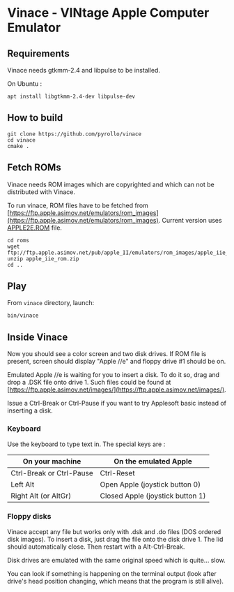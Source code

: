 # Vinace - VINtage Apple Computer Emulator

## Requirements

Vinace needs gtkmm-2.4 and libpulse to be installed.

On Ubuntu :
```
apt install libgtkmm-2.4-dev libpulse-dev
```

## How to build
```
git clone https://github.com/pyrollo/vinace
cd vinace
cmake .
```

## Fetch ROMs

Vinace needs ROM images which are copyrighted and which can not be
distributed with Vinace.

To run vinace, ROM files have to be fetched from
[https://ftp.apple.asimov.net/emulators/rom_images](https://ftp.apple.asimov.net/emulators/rom_images).
Current version uses
[APPLE2E.ROM](https://ftp.apple.asimov.net/emulators/rom_images/apple_iie_rom.zip)
file.

```
cd roms
wget ftp://ftp.apple.asimov.net/pub/apple_II/emulators/rom_images/apple_iie_rom.zip
unzip apple_iie_rom.zip
cd ..
```

## Play

From ``vinace`` directory, launch:

```
bin/vinace
```

## Inside Vinace

Now you should see a color screen and two disk drives. If ROM file is
present, screen should display "Apple //e" and floppy drive #1 should
be on.

Emulated Apple //e is waiting for you to insert a disk. To do it so,
drag and drop a .DSK file onto drive 1. Such files could be found at
[https://ftp.apple.asimov.net/images/](https://ftp.apple.asimov.net/images/).

Issue a Ctrl-Break or Ctrl-Pause if you want to try Applesoft basic
instead of inserting a disk.

### Keyboard

Use the keyboard to type text in. The special keys are :

On your machine           | On the emulated Apple
--------------------------|----------------------------------
Ctrl-Break or Ctrl-Pause  | Ctrl-Reset
Left Alt                  | Open Apple (joystick button 0)
Right Alt (or AltGr)      | Closed Apple (joystick button 1)


### Floppy disks

Vinace accept any file but works only with .dsk and .do files (DOS
ordered disk images). To insert a disk, just drag the file onto the disk
drive 1. The lid should automatically close. Then restart with a
Alt-Ctrl-Break.

Disk drives are emulated with the same original speed which is quite...
slow.

You can look if something is happening on the terminal output (look
after drive's head position changing, which means that the program
is still alive).
